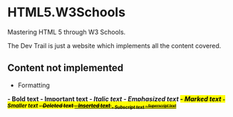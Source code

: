 # HTML5.W3Schools
 Mastering HTML 5 through W3 Schools. 

 The Dev Trail is just a website which implements all the content covered.

 ## Content not implemented

 - Formatting

 <b> - Bold text
 <strong> - Important text
 <i> - Italic text
 <em> - Emphasized text
 <mark> - Marked text
 <small> - Smaller text
 <del> - Deleted text
 <ins> - Inserted text
 <sub> - Subscript text
 <sup> - Superscript text


